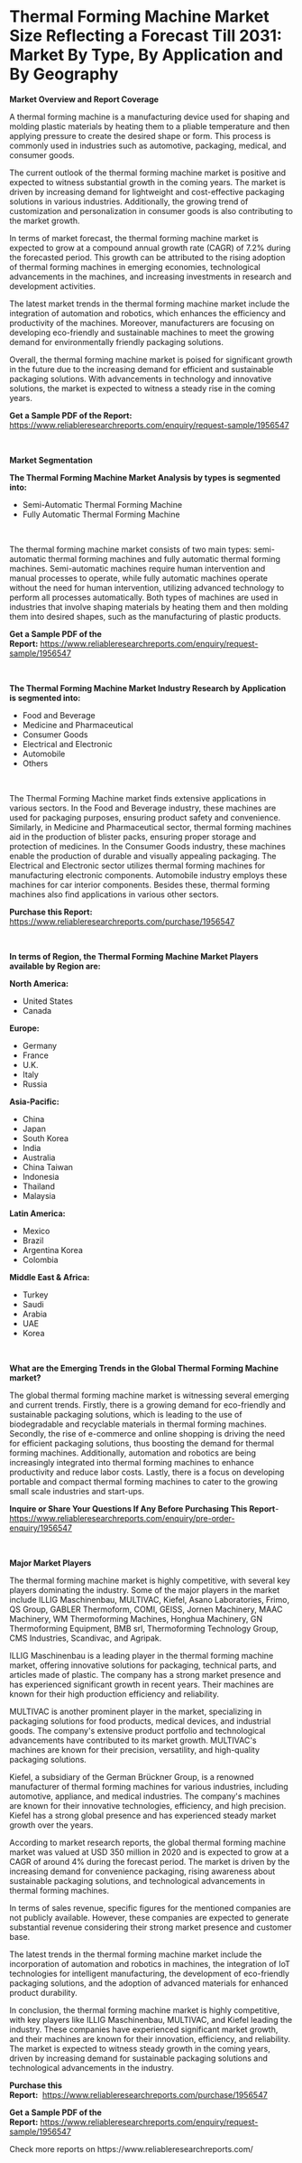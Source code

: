 <p><h1>Thermal Forming Machine Market Size Reflecting a Forecast Till 2031: Market By Type, By Application and By Geography</h1></p><p><strong>Market Overview and Report Coverage</strong></p>
<p><p>A thermal forming machine is a manufacturing device used for shaping and molding plastic materials by heating them to a pliable temperature and then applying pressure to create the desired shape or form. This process is commonly used in industries such as automotive, packaging, medical, and consumer goods.</p><p>The current outlook of the thermal forming machine market is positive and expected to witness substantial growth in the coming years. The market is driven by increasing demand for lightweight and cost-effective packaging solutions in various industries. Additionally, the growing trend of customization and personalization in consumer goods is also contributing to the market growth.</p><p>In terms of market forecast, the thermal forming machine market is expected to grow at a compound annual growth rate (CAGR) of 7.2% during the forecasted period. This growth can be attributed to the rising adoption of thermal forming machines in emerging economies, technological advancements in the machines, and increasing investments in research and development activities.</p><p>The latest market trends in the thermal forming machine market include the integration of automation and robotics, which enhances the efficiency and productivity of the machines. Moreover, manufacturers are focusing on developing eco-friendly and sustainable machines to meet the growing demand for environmentally friendly packaging solutions.</p><p>Overall, the thermal forming machine market is poised for significant growth in the future due to the increasing demand for efficient and sustainable packaging solutions. With advancements in technology and innovative solutions, the market is expected to witness a steady rise in the coming years.</p></p>
<p><strong>Get a Sample PDF of the Report:</strong> <a href="https://www.reliableresearchreports.com/enquiry/request-sample/1956547">https://www.reliableresearchreports.com/enquiry/request-sample/1956547</a></p>
<p>&nbsp;</p>
<p><strong>Market Segmentation</strong></p>
<p><strong>The Thermal Forming Machine Market Analysis by types is segmented into:</strong></p>
<p><ul><li>Semi-Automatic Thermal Forming Machine</li><li>Fully Automatic Thermal Forming Machine</li></ul></p>
<p>&nbsp;</p>
<p><p>The thermal forming machine market consists of two main types: semi-automatic thermal forming machines and fully automatic thermal forming machines. Semi-automatic machines require human intervention and manual processes to operate, while fully automatic machines operate without the need for human intervention, utilizing advanced technology to perform all processes automatically. Both types of machines are used in industries that involve shaping materials by heating them and then molding them into desired shapes, such as the manufacturing of plastic products.</p></p>
<p><strong>Get a Sample PDF of the Report:</strong>&nbsp;<a href="https://www.reliableresearchreports.com/enquiry/request-sample/1956547">https://www.reliableresearchreports.com/enquiry/request-sample/1956547</a></p>
<p>&nbsp;</p>
<p><strong>The Thermal Forming Machine Market Industry Research by Application is segmented into:</strong></p>
<p><ul><li>Food and Beverage</li><li>Medicine and Pharmaceutical</li><li>Consumer Goods</li><li>Electrical and Electronic</li><li>Automobile</li><li>Others</li></ul></p>
<p>&nbsp;</p>
<p><p>The Thermal Forming Machine market finds extensive applications in various sectors. In the Food and Beverage industry, these machines are used for packaging purposes, ensuring product safety and convenience. Similarly, in Medicine and Pharmaceutical sector, thermal forming machines aid in the production of blister packs, ensuring proper storage and protection of medicines. In the Consumer Goods industry, these machines enable the production of durable and visually appealing packaging. The Electrical and Electronic sector utilizes thermal forming machines for manufacturing electronic components. Automobile industry employs these machines for car interior components. Besides these, thermal forming machines also find applications in various other sectors.</p></p>
<p><strong>Purchase this Report:</strong>&nbsp; <a href="https://www.reliableresearchreports.com/purchase/1956547">https://www.reliableresearchreports.com/purchase/1956547</a></p>
<p>&nbsp;</p>
<p><strong>In terms of Region, the Thermal Forming Machine Market Players available by Region are:</strong></p>
<p>
    <p> <strong> North America: </strong>
        <ul>
            <li>United States</li>
            <li>Canada</li>
        </ul>
        </p> 
    <p> <strong> Europe: </strong>
        <ul>
            <li>Germany</li>
            <li>France</li>
            <li>U.K.</li>
            <li>Italy</li>
            <li>Russia</li>
        </ul>
        </p> 
    <p> <strong> Asia-Pacific: </strong>
        <ul>
            <li>China</li>
            <li>Japan</li>
            <li>South Korea</li>
            <li>India</li>
            <li>Australia</li>
            <li>China Taiwan</li>
            <li>Indonesia</li>
            <li>Thailand</li>
            <li>Malaysia</li>
        </ul>
        </p> 
    <p> <strong> Latin America: </strong>
        <ul>
            <li>Mexico</li>
            <li>Brazil</li>
            <li>Argentina Korea</li>
            <li>Colombia</li>
        </ul>
        </p> 
    <p> <strong> Middle East & Africa: </strong>
        <ul>
            <li>Turkey</li>
            <li>Saudi</li>
            <li>Arabia</li>
            <li>UAE</li>
            <li>Korea</li>
        </ul>
    </p>
    </p>
<p>&nbsp;</p>
<p><strong>What are the Emerging Trends in the Global Thermal Forming Machine market?</strong></p>
<p><p>The global thermal forming machine market is witnessing several emerging and current trends. Firstly, there is a growing demand for eco-friendly and sustainable packaging solutions, which is leading to the use of biodegradable and recyclable materials in thermal forming machines. Secondly, the rise of e-commerce and online shopping is driving the need for efficient packaging solutions, thus boosting the demand for thermal forming machines. Additionally, automation and robotics are being increasingly integrated into thermal forming machines to enhance productivity and reduce labor costs. Lastly, there is a focus on developing portable and compact thermal forming machines to cater to the growing small scale industries and start-ups.</p></p>
<p><strong>Inquire or Share Your Questions If Any Before Purchasing This Report</strong>- <a href="https://www.reliableresearchreports.com/enquiry/pre-order-enquiry/1956547">https://www.reliableresearchreports.com/enquiry/pre-order-enquiry/1956547</a></p>
<p>&nbsp;</p>
<p><strong>Major Market Players</strong></p>
<p><p>The thermal forming machine market is highly competitive, with several key players dominating the industry. Some of the major players in the market include ILLIG Maschinenbau, MULTIVAC, Kiefel, Asano Laboratories, Frimo, QS Group, GABLER Thermoform, COMI, GEISS, Jornen Machinery, MAAC Machinery, WM Thermoforming Machines, Honghua Machinery, GN Thermoforming Equipment, BMB srl, Thermoforming Technology Group, CMS Industries, Scandivac, and Agripak.</p><p>ILLIG Maschinenbau is a leading player in the thermal forming machine market, offering innovative solutions for packaging, technical parts, and articles made of plastic. The company has a strong market presence and has experienced significant growth in recent years. Their machines are known for their high production efficiency and reliability.</p><p>MULTIVAC is another prominent player in the market, specializing in packaging solutions for food products, medical devices, and industrial goods. The company's extensive product portfolio and technological advancements have contributed to its market growth. MULTIVAC's machines are known for their precision, versatility, and high-quality packaging solutions.</p><p>Kiefel, a subsidiary of the German Brückner Group, is a renowned manufacturer of thermal forming machines for various industries, including automotive, appliance, and medical industries. The company's machines are known for their innovative technologies, efficiency, and high precision. Kiefel has a strong global presence and has experienced steady market growth over the years.</p><p>According to market research reports, the global thermal forming machine market was valued at USD 350 million in 2020 and is expected to grow at a CAGR of around 4% during the forecast period. The market is driven by the increasing demand for convenience packaging, rising awareness about sustainable packaging solutions, and technological advancements in thermal forming machines.</p><p>In terms of sales revenue, specific figures for the mentioned companies are not publicly available. However, these companies are expected to generate substantial revenue considering their strong market presence and customer base.</p><p>The latest trends in the thermal forming machine market include the incorporation of automation and robotics in machines, the integration of IoT technologies for intelligent manufacturing, the development of eco-friendly packaging solutions, and the adoption of advanced materials for enhanced product durability.</p><p>In conclusion, the thermal forming machine market is highly competitive, with key players like ILLIG Maschinenbau, MULTIVAC, and Kiefel leading the industry. These companies have experienced significant market growth, and their machines are known for their innovation, efficiency, and reliability. The market is expected to witness steady growth in the coming years, driven by increasing demand for sustainable packaging solutions and technological advancements in the industry.</p></p>
<p><strong>Purchase this Report:</strong>&nbsp;&nbsp;<a href="https://www.reliableresearchreports.com/purchase/1956547">https://www.reliableresearchreports.com/purchase/1956547</a></p>
<p></p>
<p><strong>Get a Sample PDF of the Report:</strong>&nbsp;<a href="https://www.reliableresearchreports.com/enquiry/request-sample/1956547">https://www.reliableresearchreports.com/enquiry/request-sample/1956547</a></p>
<p>Check more reports on https://www.reliableresearchreports.com/</p>